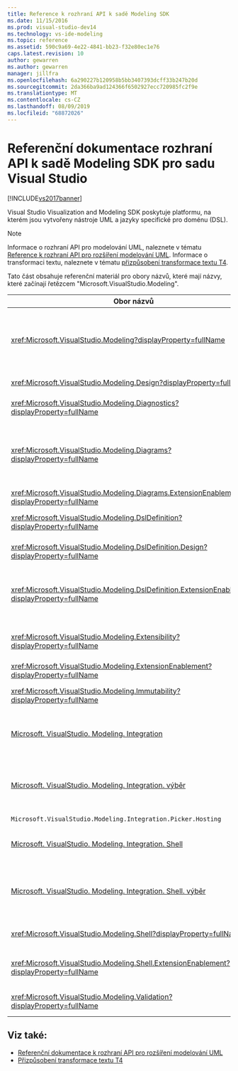 ```yaml
---
title: Reference k rozhraní API k sadě Modeling SDK
ms.date: 11/15/2016
ms.prod: visual-studio-dev14
ms.technology: vs-ide-modeling
ms.topic: reference
ms.assetid: 590c9a69-4e22-4841-bb23-f32e80ec1e76
caps.latest.revision: 10
author: gewarren
ms.author: gewarren
manager: jillfra
ms.openlocfilehash: 6a290227b120958b5bb3407393dcff33b247b20d
ms.sourcegitcommit: 2da366ba9ad124366f6502927ecc720985fc2f9e
ms.translationtype: MT
ms.contentlocale: cs-CZ
ms.lasthandoff: 08/09/2019
ms.locfileid: "68872026"
---
```

# <a name="api-reference-for-modeling-sdk-for-visual-studio"></a>Referenční dokumentace rozhraní API k sadě Modeling SDK pro sadu Visual Studio
[!INCLUDE[vs2017banner](../includes/vs2017banner.md)]

Visual Studio Visualization and Modeling SDK poskytuje platformu, na kterém jsou vytvořeny nástroje UML a jazyky specifické pro doménu (DSL).

> [!NOTE]
> Informace o rozhraní API pro modelování UML, naleznete v tématu [Reference k rozhraní API pro rozšíření modelování UML](../modeling/api-reference-for-uml-modeling-extensibility.md). Informace o transformaci textu, naleznete v tématu [přizpůsobení transformace textu T4](../modeling/customizing-t4-text-transformation.md).

 Tato část obsahuje referenční materiál pro obory názvů, které mají názvy, které začínají řetězcem "Microsoft.VisualStudio.Modeling".

|Obor názvů|Obsah|
|---------------|-------------|
|<xref:Microsoft.VisualStudio.Modeling?displayProperty=fullName>|Třídy, jako je například ModelElement, což je základní třídou třídy domény, které definujete v DSL.|
|<xref:Microsoft.VisualStudio.Modeling.Design?displayProperty=fullName>|Třídy, které tvoří část definice DSL.|
|<xref:Microsoft.VisualStudio.Modeling.Diagnostics?displayProperty=fullName>|Model Store prohlížeč výkonu měření nástroje a.|
|<xref:Microsoft.VisualStudio.Modeling.Diagrams?displayProperty=fullName>|Třídy, jako je například ShapeElement, což je základní třída všech tvarů, které definujete v DSL.|
|<xref:Microsoft.VisualStudio.Modeling.Diagrams.ExtensionEnablement?displayProperty=fullName>|Gesta a výběr metody.|
|<xref:Microsoft.VisualStudio.Modeling.DslDefinition?displayProperty=fullName>|Rozhraní API pro návrháře definici DSL.|
|<xref:Microsoft.VisualStudio.Modeling.DslDefinition.Design?displayProperty=fullName>|Interní třídy návrháře definici DSL.|
|<xref:Microsoft.VisualStudio.Modeling.DslDefinition.ExtensionEnablement?displayProperty=fullName>|Atributy, které vám umožní rozšířit návrháře DSL pomocí příkazů a gest ověření.|
|<xref:Microsoft.VisualStudio.Modeling.Extensibility?displayProperty=fullName>|Rozšiřující metody pro ModelElement, které implementují rozšíření DSL.|
|<xref:Microsoft.VisualStudio.Modeling.ExtensionEnablement?displayProperty=fullName>|Atributy rozšíření|
|<xref:Microsoft.VisualStudio.Modeling.Immutability?displayProperty=fullName>|Umožňuje vytvořit části model jen pro čtení.|
|[Microsoft. VisualStudio. Modeling. Integration](/previous-versions/ee904412(v=vs.140))|Rozhraní API Modelbus, které vám pomůže integrovat různých modelů.|
|[Microsoft. VisualStudio. Modeling. Integration. výběr](/previous-versions/ee904394(v=vs.140))|Dialogové okno, které mohou uživatelé přejít na modely a prvky k vytvoření odkazů Modelbus.|
|`Microsoft.VisualStudio.Modeling.Integration.Picker.Hosting`|Výběr služby.|
|[Microsoft. VisualStudio. Modeling. Integration. Shell](/previous-versions/ee869435(v=vs.140))|Modelbus adaptéru rozhraní pro [!INCLUDE[vsprvs](../includes/vsprvs-md.md)].|
|[Microsoft. VisualStudio. Modeling. Integration. Shell. výběr](/previous-versions/ee886769(v=vs.140))|Dialogové okno Výběr, který mohou uživatelé přejít na modely a prvky k vytvoření odkazů Modelbus.|
|<xref:Microsoft.VisualStudio.Modeling.Shell?displayProperty=fullName>|Rozhraní mezi DSL a [!INCLUDE[vsprvs](../includes/vsprvs-md.md)].|
|<xref:Microsoft.VisualStudio.Modeling.Shell.ExtensionEnablement?displayProperty=fullName>|Umožňuje definovat příkazy nabídky zástupců (objektu context).|
|<xref:Microsoft.VisualStudio.Modeling.Validation?displayProperty=fullName>|Umožňuje definovat omezení ověření.|

## <a name="see-also"></a>Viz také:

- [Referenční dokumentace k rozhraní API pro rozšíření modelování UML](../modeling/api-reference-for-uml-modeling-extensibility.md)
- [Přizpůsobení transformace textu T4](../modeling/customizing-t4-text-transformation.md)

